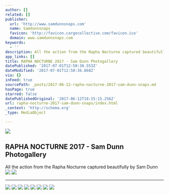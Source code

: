 ```yaml
---
author: []
related: []
publisher:
  url: 'http://www.samdunnsnaps.com'
  name: Samdunnsnaps
  favicon: 'http://favicon.cargocollective.com/favicon.ico'
  domain: www.samdunnsnaps.com
keywords:
  - ''
description: All the action from the Rapha Nocturne captured beautifully by Sam Dunn
app_links: []
title: RAPHA NOCTURNE 2017 - Sam Dunn Photogallery
datePublished: '2017-07-01T12:50:38.553Z'
dateModified: '2017-07-01T12:50:36.868Z'
via: {}
inFeed: true
sourcePath: _posts/2017-06-12-rapha-nocturne-2017-sam-dunn-snaps.md
hasPage: true
starred: false
datePublishedOriginal: '2017-06-12T18:15:15.256Z'
url: rapha-nocturne-2017-sam-dunn-snaps/index.html
_context: 'http://schema.org'
_type: MediaObject

---
```

<article style=""><img src="https://s3-us-west-2.amazonaws.com/the-grid-img/p/bbe27873a5cac27fb28f3f52ed922a7dfecd5737.jpg" /><h1>RAPHA NOCTURNE 2017 - Sam Dunn Photogallery</h1></article>

All the action from the Rapha Nocturne captured beautifully by Sam Dunn
![](https://the-grid-user-content.s3-us-west-2.amazonaws.com/1090f6a2-7642-4e57-8801-1a0252b5df51.jpg)
![](https://the-grid-user-content.s3-us-west-2.amazonaws.com/166fe891-e9bd-4653-8a3b-494ae8232b6e.jpg)

---

![](https://the-grid-user-content.s3-us-west-2.amazonaws.com/dee48cd5-75ec-4f4a-803e-69852212a16d.jpg)
![](https://the-grid-user-content.s3-us-west-2.amazonaws.com/a3162066-f413-4bd0-a86f-a4317f4c2ee4.jpg)
![](https://the-grid-user-content.s3-us-west-2.amazonaws.com/424f84c1-97d3-435d-90b3-451c0b3135f6.jpg)
![](https://the-grid-user-content.s3-us-west-2.amazonaws.com/11404f90-8b28-4481-979c-97f0bc5053e5.jpg)
![](https://the-grid-user-content.s3-us-west-2.amazonaws.com/b3258bdf-2525-4765-a25b-5d360a0fbef9.jpg)
![](https://the-grid-user-content.s3-us-west-2.amazonaws.com/65d60ea2-aeb3-447c-8d71-b75dfea3a6bf.jpg)
![](https://the-grid-user-content.s3-us-west-2.amazonaws.com/bac880c6-c6cc-4115-8f81-96fdcef9d996.jpg)
![](https://the-grid-user-content.s3-us-west-2.amazonaws.com/1277bbc4-f95b-4df5-89d2-4acf7fbd660e.jpg)
